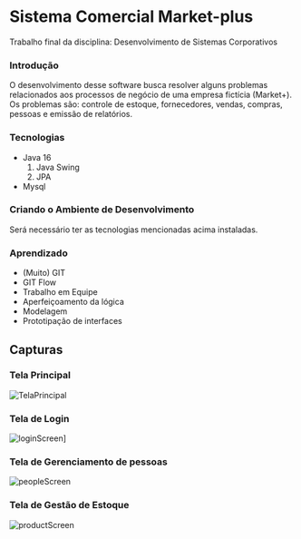 # Sistema Comercial Market-plus
Trabalho final da disciplina: Desenvolvimento de Sistemas Corporativos

### Introdução
O desenvolvimento desse software busca resolver alguns problemas relacionados aos processos de negócio de uma empresa fictícia (Market+). Os problemas são:  controle de estoque, fornecedores, vendas, compras, pessoas e emissão de relatórios.
### Tecnologias
- Java 16
	1. Java Swing
	2. JPA
- Mysql

### Criando o Ambiente de Desenvolvimento
Será necessário ter as tecnologias mencionadas acima instaladas.

### Aprendizado
- (Muito) GIT
- GIT Flow
- Trabalho em Equipe
- Aperfeiçoamento da lógica
- Modelagem
- Prototipação de interfaces

## Capturas
### Tela Principal
![TelaPrincipal](homeScreen.png "TelaPrincipal")
### Tela de Login
![loginScreen](loginScreen.png "loginScreen")]
### Tela de Gerenciamento de pessoas
![peopleScreen](peopleScreen.png "peopleScreen")
### Tela de Gestão de Estoque
![productScreen](productScreen.png "productScreen")
